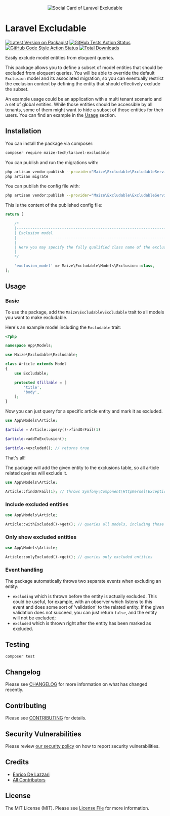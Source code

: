 <p align="center">
<picture>
  <source media="(prefers-color-scheme: dark)" srcset="/art/socialcard-dark.png">
  <source media="(prefers-color-scheme: light)" srcset="/art/socialcard-light.png">
  <img src="/art/socialcard-light.png" alt="Social Card of Laravel Excludable">
</picture>
</p>

# Laravel Excludable

[![Latest Version on Packagist](https://img.shields.io/packagist/v/maize-tech/laravel-excludable.svg?style=flat-square)](https://packagist.org/packages/maize-tech/laravel-excludable)
[![GitHub Tests Action Status](https://img.shields.io/github/actions/workflow/status/maize-tech/laravel-excludable/run-tests.yml?branch=main&label=tests&style=flat-square)](https://github.com/maize-tech/laravel-excludable/actions?query=workflow%3Arun-tests+branch%3Amain)
[![GitHub Code Style Action Status](https://img.shields.io/github/actions/workflow/status/maize-tech/laravel-excludable/fix-php-code-style-issues.yml?branch=main&label=code%20style&style=flat-square)](https://github.com/maize-tech/laravel-excludable/actions?query=workflow%3A"Fix+PHP+code+style+issues"+branch%3Amain)
[![Total Downloads](https://img.shields.io/packagist/dt/maize-tech/laravel-excludable.svg?style=flat-square)](https://packagist.org/packages/maize-tech/laravel-excludable)

Easily exclude model entities from eloquent queries. 

This package allows you to define a subset of model entities that should be excluded from eloquent queries.
You will be able to override the default `Exclusion` model and its associated migration, so you can eventually restrict the exclusion context by defining the entity that should effectively exclude the subset. 

An example usage could be an application with a multi tenant scenario and a set of global entities.
While those entities should be accessible by all tenants, some of them might want to hide a subset of those entities for their users.
You can find an example in the [Usage](#usage) section.

## Installation

You can install the package via composer:

```bash
composer require maize-tech/laravel-excludable
```

You can publish and run the migrations with:

```bash
php artisan vendor:publish --provider="Maize\Excludable\ExcludableServiceProvider" --tag="excludable-migrations"
php artisan migrate
```

You can publish the config file with:
```bash
php artisan vendor:publish --provider="Maize\Excludable\ExcludableServiceProvider" --tag="excludable-config"
```

This is the content of the published config file:

```php
return [

    /*
    |--------------------------------------------------------------------------
    | Exclusion model
    |--------------------------------------------------------------------------
    |
    | Here you may specify the fully qualified class name of the exclusion model.
    |
    */

    'exclusion_model' => Maize\Excludable\Models\Exclusion::class,
];

```

## Usage

### Basic

To use the package, add the `Maize\Excludable\Excludable` trait to all models you want to make excludable.

Here's an example model including the `Excludable` trait:

``` php
<?php

namespace App\Models;

use Maize\Excludable\Excludable;

class Article extends Model
{
    use Excludable;

    protected $fillable = [
        'title',
        'body',
    ];
}
```

Now you can just query for a specific article entity and mark it as excluded.

``` php
use App\Models\Article;

$article = Article::query()->findOrFail(1)

$article->addToExclusion();

$article->excluded(); // returns true

```

That's all!

The package will add the given entity to the exclusions table, so all article related queries will exclude it.

``` php
use App\Models\Article;

Article::findOrFail(1); // throws Symfony\Component\HttpKernel\Exception\NotFoundHttpException
```

### Include excluded entities

``` php
use App\Models\Article;

Article::withExcluded()->get(); // queries all models, including those marked as excluded 
```

### Only show excluded entities

``` php
use App\Models\Article;

Article::onlyExcluded()->get(); // queries only excluded entities
```

### Event handling

The package automatically throws two separate events when excluding an entity:

- `excluding` which is thrown before the entity is actually excluded.
  This could be useful, for example, with an observer which listens to this event and does some sort of 'validation' to the related entity.
  If the given validation does not succeed, you can just return `false`, and the entity will not be excluded;
- `excluded` which is thrown right after the entity has been marked as excluded. 

## Testing

```bash
composer test
```

## Changelog

Please see [CHANGELOG](CHANGELOG.md) for more information on what has changed recently.

## Contributing

Please see [CONTRIBUTING](https://github.com/maize-tech/.github/blob/main/CONTRIBUTING.md) for details.

## Security Vulnerabilities

Please review [our security policy](https://github.com/maize-tech/.github/security/policy) on how to report security vulnerabilities.

## Credits

- [Enrico De Lazzari](https://github.com/enricodelazzari)
- [All Contributors](../../contributors)

## License

The MIT License (MIT). Please see [License File](LICENSE.md) for more information.
